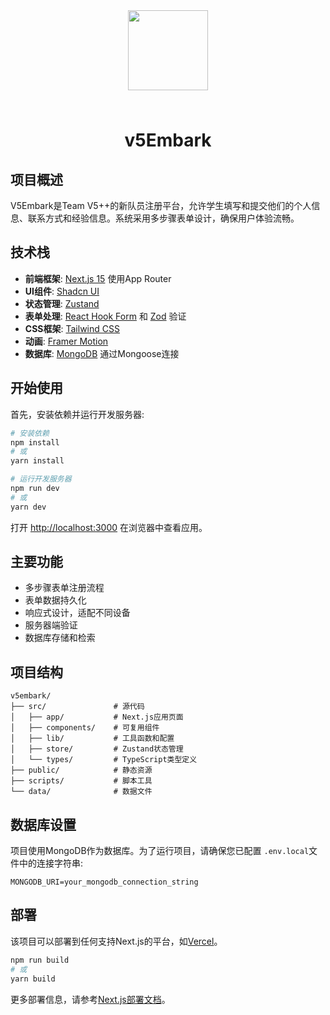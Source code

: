 <center>
<img src="https://github.com/user-attachments/assets/3687ac3f-0145-4104-8366-67939dc4756f" style="height:128px; margin:24px;"/>
<h1>v5Embark</h1>
</center>

## 项目概述

V5Embark是Team V5++的新队员注册平台，允许学生填写和提交他们的个人信息、联系方式和经验信息。系统采用多步骤表单设计，确保用户体验流畅。

## 技术栈

- **前端框架**: [Next.js 15](https://nextjs.org) 使用App Router
- **UI组件**: [Shadcn UI](https://ui.shadcn.com/)
- **状态管理**: [Zustand](https://github.com/pmndrs/zustand)
- **表单处理**: [React Hook Form](https://react-hook-form.com/) 和 [Zod](https://zod.dev/) 验证
- **CSS框架**: [Tailwind CSS](https://tailwindcss.com/)
- **动画**: [Framer Motion](https://www.framer.com/motion/)
- **数据库**: [MongoDB](https://www.mongodb.com/) 通过Mongoose连接

## 开始使用

首先，安装依赖并运行开发服务器:

```bash
# 安装依赖
npm install
# 或
yarn install

# 运行开发服务器
npm run dev
# 或
yarn dev
```

打开 [http://localhost:3000](http://localhost:3000) 在浏览器中查看应用。

## 主要功能

- 多步骤表单注册流程
- 表单数据持久化
- 响应式设计，适配不同设备
- 服务器端验证
- 数据库存储和检索

## 项目结构

```
v5embark/
├── src/               # 源代码
│   ├── app/           # Next.js应用页面
│   ├── components/    # 可复用组件
│   ├── lib/           # 工具函数和配置
│   ├── store/         # Zustand状态管理
│   └── types/         # TypeScript类型定义
├── public/            # 静态资源
├── scripts/           # 脚本工具
└── data/              # 数据文件
```

## 数据库设置

项目使用MongoDB作为数据库。为了运行项目，请确保您已配置 `.env.local`文件中的连接字符串:

```
MONGODB_URI=your_mongodb_connection_string
```

## 部署

该项目可以部署到任何支持Next.js的平台，如[Vercel](https://vercel.com)。

```bash
npm run build
# 或
yarn build
```

更多部署信息，请参考[Next.js部署文档](https://nextjs.org/docs/app/building-your-application/deploying)。
